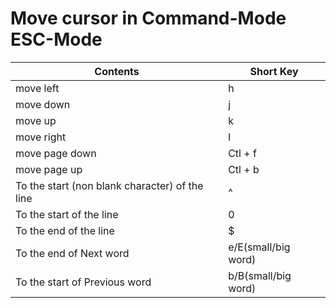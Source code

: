# Move cursor in Command-Mode ESC-Mode
| Contents                                            | Short Key           |
|-----------------------------------------------------|---------------------|
| move left                                           | h                   |
| move down                                           | j                   |
| move up                                             | k                   |
| move right                                          | l                   |
| move page down                                      | Ctl + f             |
| move page up                                        | Ctl + b             |
| To the start (non blank character) of the line      | ^                   |
| To the start of the line                            | 0                   |
| To the end of the line                              | $                   |
| To the end of Next word                             | e/E(small/big word) |
| To the start of Previous word                       | b/B(small/big word) | 
